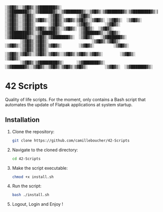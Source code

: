 ```
░▒▓█▓▒░░▒▓█▓▒░▒▓███████▓▒░        ░▒▓███████▓▒░░▒▓██████▓▒░░▒▓███████▓▒░░▒▓█▓▒░▒▓███████▓▒░▒▓████████▓▒░▒▓███████▓▒░ 
░▒▓█▓▒░░▒▓█▓▒░      ░▒▓█▓▒░      ░▒▓█▓▒░      ░▒▓█▓▒░░▒▓█▓▒░▒▓█▓▒░░▒▓█▓▒░▒▓█▓▒░▒▓█▓▒░░▒▓█▓▒░ ░▒▓█▓▒░  ░▒▓█▓▒░        
░▒▓█▓▒░░▒▓█▓▒░      ░▒▓█▓▒░      ░▒▓█▓▒░      ░▒▓█▓▒░      ░▒▓█▓▒░░▒▓█▓▒░▒▓█▓▒░▒▓█▓▒░░▒▓█▓▒░ ░▒▓█▓▒░  ░▒▓█▓▒░        
░▒▓████████▓▒░░▒▓██████▓▒░        ░▒▓██████▓▒░░▒▓█▓▒░      ░▒▓███████▓▒░░▒▓█▓▒░▒▓███████▓▒░  ░▒▓█▓▒░   ░▒▓██████▓▒░  
       ░▒▓█▓▒░▒▓█▓▒░                    ░▒▓█▓▒░▒▓█▓▒░      ░▒▓█▓▒░░▒▓█▓▒░▒▓█▓▒░▒▓█▓▒░        ░▒▓█▓▒░         ░▒▓█▓▒░ 
       ░▒▓█▓▒░▒▓█▓▒░                    ░▒▓█▓▒░▒▓█▓▒░░▒▓█▓▒░▒▓█▓▒░░▒▓█▓▒░▒▓█▓▒░▒▓█▓▒░        ░▒▓█▓▒░         ░▒▓█▓▒░ 
       ░▒▓█▓▒░▒▓████████▓▒░      ░▒▓███████▓▒░ ░▒▓██████▓▒░░▒▓█▓▒░░▒▓█▓▒░▒▓█▓▒░▒▓█▓▒░        ░▒▓█▓▒░  ░▒▓███████▓▒░
```
# 42 Scripts
Quality of life scripts.
For the moment, only contains a Bash script that automates the update of Flatpak applications at system startup.

## Installation

1. Clone the repository:

   ```bash
   git clone https://github.com/camilleboucher/42-Scripts

2. Navigate to the cloned directory: 

   ```bash
   cd 42-Scripts

3. Make the script executable: 
   ```bash
   chmod +x install.sh

4. Run the script: 

   ```bash
   bash ./install.sh
5. Logout, Login and Enjoy !
